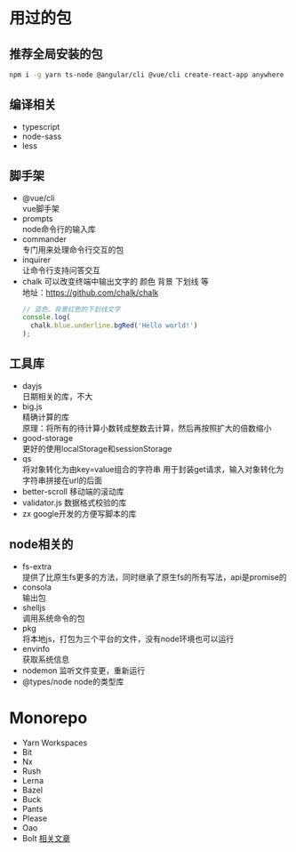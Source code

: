 # 用过的包

## 推荐全局安装的包
```bash
npm i -g yarn ts-node @angular/cli @vue/cli create-react-app anywhere
```

## 编译相关
- typescript
- node-sass
- less

## 脚手架
- @vue/cli    
  vue脚手架
- prompts  
  node命令行的输入库
- commander  
  专门用来处理命令行交互的包
- inquirer  
  让命令行支持问答交互
- chalk
  可以改变终端中输出文字的 颜色 背景 下划线 等  
  地址：https://github.com/chalk/chalk  
  ```js
  // 蓝色，背景红色的下划线文字
  console.log(
    chalk.blue.underline.bgRed('Hello world!')
  );
  ```

## 工具库
- dayjs  
  日期相关的库，不大
- big.js  
  精确计算的库  
  原理：将所有的待计算小数转成整数去计算，然后再按照扩大的倍数缩小
- good-storage  
  更好的使用localStorage和sessionStorage
- qs  
  将对象转化为由key=value组合的字符串
  用于封装get请求，输入对象转化为字符串拼接在url的后面
- better-scroll
  移动端的滚动库
- validator.js
  数据格式校验的库
- zx
  google开发的方便写脚本的库

## node相关的
- fs-extra  
  提供了比原生fs更多的方法，同时继承了原生fs的所有写法，api是promise的
- consola  
  输出包
- shelljs  
  调用系统命令的包
- pkg  
  将本地js，打包为三个平台的文件，没有node环境也可以运行
- envinfo  
  获取系统信息
- nodemon
  监听文件变更，重新运行  
- @types/node
  node的类型库

# Monorepo
- Yarn Workspaces
- Bit
- Nx
- Rush
- Lerna
- Bazel
- Buck
- Pants
- Please
- Oao
- Bolt
[相关文章](https://blog.51cto.com/u_15080034/2589002)